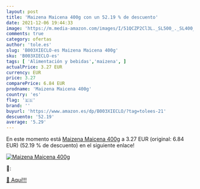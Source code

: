 ```yaml
---
layout: post
title: 'Maizena Maicena 400g con un 52.19 % de descuento'
date: 2021-12-06 19:44:33
image: 'https://m.media-amazon.com/images/I/51QCZP2Cl3L._SL500_._SL400_.jpg'
comments: true
category: ofertas
author: 'tole.es'
slug: 'B003XIECLO-es Maizena Maicena 400g'
sku: 'B003XIECLO-es'
tags: [ 'Alimentación y bebidas','maizena', ]
actualPrice: 3.27 EUR
currency: EUR
price: 3.27
comparePrice: 6.84 EUR
prodname: 'Maizena Maicena 400g'
country: 'es'
flag: '🇪🇸'
brand: ''
buyurl: 'https://www.amazon.es/dp/B003XIECLO/?tag=tolees-21'
descuento: '52.19'
average: '5.29'
---
```


En este momento está [Maizena Maicena 400g](https://www.amazon.es/dp/B003XIECLO/?tag=tolees-21) a 3.27 EUR (original: 6.84 EUR) (52.19 %  de descuento) en el siguiente enlace!

[![Maizena Maicena 400g](https://m.media-amazon.com/images/I/51QCZP2Cl3L._SL500_._SL400_.jpg)](https://www.amazon.es/dp/B003XIECLO/?tag=tolees-21)

🔎:


[🛒 Aquí!!!](https://www.amazon.es/dp/B003XIECLO/?tag=tolees-21)
